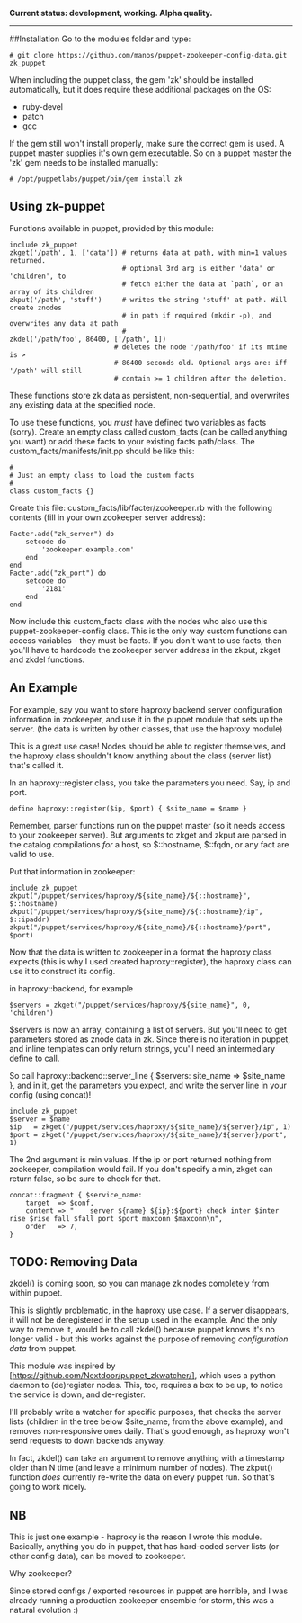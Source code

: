 **Current status: development, working. Alpha quality.**



---



##Installation
Go to the modules folder and type:
```
# git clone https://github.com/manos/puppet-zookeeper-config-data.git zk_puppet
```

When including the puppet class, the gem 'zk' should be installed automatically, but it does require these additional packages on the OS:
* ruby-devel
* patch
* gcc

If the gem still won't install properly, make sure the correct gem is used. A puppet master supplies it's own gem executable. So on a puppet master the 'zk' gem needs to be installed manually:
```
# /opt/puppetlabs/puppet/bin/gem install zk
```

Using zk-puppet
---------------

Functions available in puppet, provided by this module:
```puppet
include zk_puppet
zkget('/path', 1, ['data']) # returns data at path, with min=1 values returned.
                            # optional 3rd arg is either 'data' or 'children', to
                            # fetch either the data at `path`, or an array of its children
zkput('/path', 'stuff')     # writes the string 'stuff' at path. Will create znodes
                            # in path if required (mkdir -p), and overwrites any data at path
                            #
zkdel('/path/foo', 86400, ['/path', 1])
                          # deletes the node '/path/foo' if its mtime is >
                          # 86400 seconds old. Optional args are: iff '/path' will still
                          # contain >= 1 children after the deletion.
```

These functions store zk data as persistent, non-sequential, and overwrites any
existing data at the specified node.

To use these functions, you *must* have defined two variables as facts (sorry).
Create an empty class called custom_facts (can be called anything you want) or add these facts
to your existing facts path/class.
The custom_facts/manifests/init.pp should be like this:
```
#
# Just an empty class to load the custom facts
#
class custom_facts {}
```
Create this file: custom_facts/lib/facter/zookeeper.rb with the following contents (fill in your own zookeeper server address):
```
Facter.add("zk_server") do
    setcode do
        'zookeeper.example.com'
    end
end
Facter.add("zk_port") do
    setcode do
        '2181'
    end
end
```
Now include this custom_facts class with the nodes who also use this puppet-zookeeper-config class.
This is the only way custom functions can access variables - they must be facts. If you
don't want to use facts, then you'll have to hardcode the zookeeper server address in the zkput, zkget and zkdel functions.

An Example
----------

For example, say you want to store haproxy backend server configuration information
in zookeeper, and use it in the puppet module that sets up the server. (the data
is written by other classes, that use the haproxy module)

This is a great use case! Nodes should be able to register themselves, and the
haproxy class shouldn't know anything about the class (server list) that's called it.

In an haproxy::register class, you take the parameters you need. Say, ip and port.
```puppet
define haproxy::register($ip, $port) { $site_name = $name }
```

Remember, parser functions run on the puppet master (so it needs access to your
zookeeper server). But arguments to zkget and zkput are parsed in the catalog
compilations *for* a host, so $::hostname, $::fqdn, or any fact are valid to use.

Put that information in zookeeper:
```puppet
include zk_puppet
zkput("/puppet/services/haproxy/${site_name}/${::hostname}", $::hostname)
zkput("/puppet/services/haproxy/${site_name}/${::hostname}/ip", $::ipaddr)
zkput("/puppet/services/haproxy/${site_name}/${::hostname}/port", $port)
```

Now that the data is written to zookeeper in a format the haproxy class expects
(this is why I used created haproxy::register), the haproxy class can use it to
construct its config.

in haproxy::backend, for example
```puppet
$servers = zkget("/puppet/services/haproxy/${site_name}", 0, 'children')
```

$servers is now an array, containing a list of servers. But you'll need to get
parameters stored as znode data in zk. Since there is no iteration in puppet,
and inline templates can only return strings, you'll need an intermediary define
to call.

So call haproxy::backend::server_line { $servers: site_name => $site_name }, and in it,
get the parameters you expect, and write the server line in your config (using concat)!
```puppet
include zk_puppet
$server = $name
$ip   = zkget("/puppet/services/haproxy/${site_name}/${server}/ip", 1)
$port = zkget("/puppet/services/haproxy/${site_name}/${server}/port", 1)
```

The 2nd argument is min values. If the ip or port returned nothing from zookeeper,
compilation would fail. If you don't specify a min, zkget can return false, so be
sure to check for that.
```puppet
concat::fragment { $service_name:
    target  => $conf,
    content => "    server ${name} ${ip}:${port} check inter $inter rise $rise fall $fall port $port maxconn $maxconn\n",
    order   => 7,
}
```

TODO: Removing Data
--------------------
zkdel() is coming soon, so you can manage zk nodes completely from within puppet.

This is slightly problematic, in the haproxy use case. If a server disappears, it
will not be deregistered in the setup used in the example. And the only way to
remove it, would be to call zkdel() because puppet knows it's no longer valid -
but this works against the purpose of removing *configuration data* from puppet.

This module was inspired by [https://github.com/Nextdoor/puppet_zkwatcher/],
which uses a python daemon to (de)register nodes. This, too, requires a box to be up,
to notice the service is down, and de-register.

I'll probably write a watcher for specific purposes, that checks the server lists
(children in the tree below $site_name, from the above example), and removes non-responsive
ones daily. That's good enough, as haproxy won't send requests to down backends anyway.

In fact, zkdel() can take an argument to remove anything with a timestamp older
than N time (and leave a minimum number of nodes).
The zkput() function *does* currently re-write the data on every puppet run. So
that's going to work nicely.


NB
---
This is just one example - haproxy is the reason I wrote this module.
Basically, anything you do in puppet, that has hard-coded server lists (or other
config data), can be moved to zookeeper.

Why zookeeper?

Since stored configs / exported resources in puppet are horrible, and I was
already running a production zookeeper ensemble for storm, this was a natural
evolution :)

